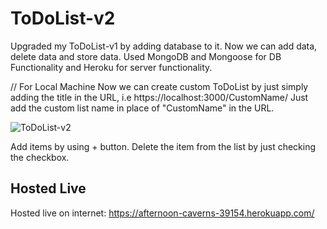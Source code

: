 # ToDoList-v2
Upgraded my ToDoList-v1 by adding database to it. Now we can add data, delete data and store data. Used MongoDB and Mongoose for DB Functionality and Heroku for server functionality.

// For Local Machine
Now we can create custom ToDoList by just simply adding the title in the URL, i.e https://localhost:3000/CustomName/
Just add the custom list name in place of "CustomName" in the URL.

![ToDoList-v2](https://user-images.githubusercontent.com/56511092/184475991-83bf1dc6-c469-413b-a22e-4c4c5a228cbf.png)

Add items by using + button.
Delete the item from the list by just checking the checkbox.

## Hosted Live
Hosted live on internet: https://afternoon-caverns-39154.herokuapp.com/
